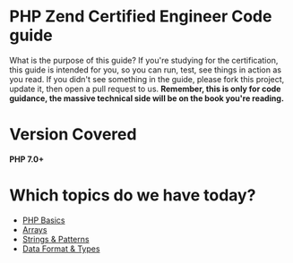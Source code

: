 # PHP Zend Certified Engineer Code guide

What is the purpose of this guide? If you're studying for the certification, this guide is intended for you, so you can run, test, see things in action as you read. If you didn't see something in the guide, please fork this project, update it, then open a pull request to us.
**Remember, this is only for code guidance, the massive technical side will be on the book you're reading.**

# Version Covered

**PHP 7.0+** 

# Which topics do we have today? 
* [PHP Basics](php-basics)
* [Arrays](arrays)
* [Strings & Patterns](strings-patterns)
* [Data Format & Types](data-format-types)

